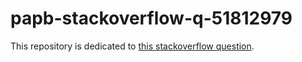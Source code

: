 # papb-stackoverflow-q-51812979

This repository is dedicated to [this stackoverflow question](https://stackoverflow.com/q/51812979).
